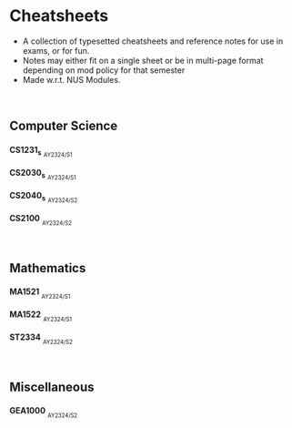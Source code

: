 # Cheatsheets 
- A collection of typesetted cheatsheets and reference notes for use in exams, or for fun. 
- Notes may either fit on a single sheet or be in multi-page format depending on mod policy for that semester
- Made w.r.t. NUS Modules.

<br/>

## Computer Science
**CS1231<sub>s<sub>** <sub><sub>AY2324/S1</sub></sub> <a href="Archives/CS1231_Midterms.pdf"><img  src="https://img.shields.io/badge/midterms-blue"  height="17"  /></a>  <a href="Archives/CS1231_Finals.pdf"><img  src="https://img.shields.io/badge/finals-red"  height="17"  /></a>

**CS2030<sub>s<sub>** <sub><sub>AY2324/S1</sub></sub> <a href="Archives/CS2030_Midterms.pdf"><img  src="https://img.shields.io/badge/midterms-blue"  height="17"  /></a> <a href="Archives/CS2030_Finals.pdf"><img  src="https://img.shields.io/badge/finals-red"  height="17"  /></a> <a href="Archives/CS2030_CodeLibrary.pdf"><img  src="https://img.shields.io/badge/PE-purple"  height="17"  /></a>

**CS2040<sub>s<sub>** <sub><sub>AY2324/S2</sub></sub> <a href="Archives/CS2040s_Midterms.pdf"><img  src="https://img.shields.io/badge/midterms-blue"  height="17"  /></a> <a href="Archives/CS2040s_Finals.pdf"><img  src="https://img.shields.io/badge/finals-red"  height="17"  /></a>

**CS2100** <sub><sub>AY2324/S2</sub></sub> <a href="Archives/CS2100_Cheatsheet.pdf"><img  src="https://img.shields.io/badge/all-red"  height="17"  /></a>

<br/>

## Mathematics
**MA1521** <sub><sub>AY2324/S1</sub></sub> <a href="Archives/MA1521_Finals.pdf"><img  src="https://img.shields.io/badge/finals-red"  height="17"  /></a>

**MA1522** <sub><sub>AY2324/S1</sub></sub> <a href="Archives/MA1522_Midterms.pdf"><img  src="https://img.shields.io/badge/midterms-blue"  height="17"  /></a> <a href="Archives/MA1522_Finals.pdf"><img  src="https://img.shields.io/badge/finals-red"  height="17"  /></a>

**ST2334** <sub><sub>AY2324/S2</sub></sub> <a href="Archives/ST2334_Midterms.pdf"><img  src="https://img.shields.io/badge/midterms-blue"  height="17"  /></a> <a href="Archives/ST2334_Finals.pdf"><img  src="https://img.shields.io/badge/finals-red"  height="17"  /></a>


<br/>


## Miscellaneous 
**GEA1000** <sub><sub>AY2324/S2</sub></sub> <a href="Archives/GEA1000_Finals.pdf"><img  src="https://img.shields.io/badge/finals-red"  height="17"  /></a>

